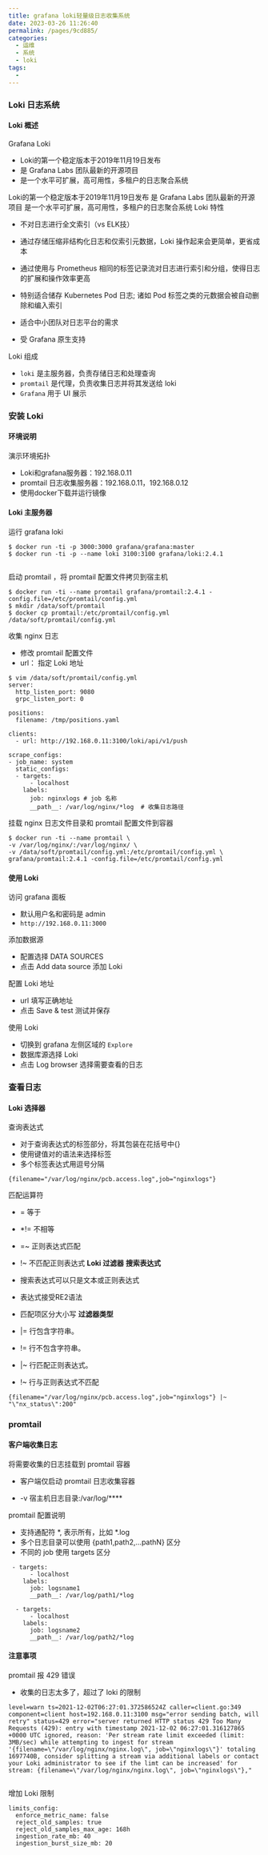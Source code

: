 ```yaml
---
title: grafana loki轻量级日志收集系统
date: 2023-03-26 11:26:40
permalink: /pages/9cd885/
categories:
  - 运维
  - 系统
  - loki
tags:
  - 
---
```


### Loki 日志系统

#### Loki 概述

Grafana Loki

- Loki的第一个稳定版本于2019年11月19日发布
- 是 Grafana Labs 团队最新的开源项目
- 是一个水平可扩展，高可用性，多租户的日志聚合系统

Loki的第一个稳定版本于2019年11月19日发布
是 Grafana Labs 团队最新的开源项目
是一个水平可扩展，高可用性，多租户的日志聚合系统
Loki 特性

* 不对日志进行全文索引（vs ELK技）

* 通过存储压缩非结构化日志和仅索引元数据，Loki 操作起来会更简单，更省成本

* 通过使用与 Prometheus 相同的标签记录流对日志进行索引和分组，使得日志的扩展和操作效率更高

* 特别适合储存 Kubernetes Pod 日志; 诸如 Pod 标签之类的元数据会被自动删除和编入索引

* 适合中小团队对日志平台的需求

* 受 Grafana 原生支持
  

Loki 组成

- `loki` 是主服务器，负责存储日志和处理查询
- `promtail` 是代理，负责收集日志并将其发送给 loki
- `Grafana` 用于 UI 展示

### 安装 Loki

#### 环境说明

演示环境拓扑

- Loki和grafana服务器：192.168.0.11
- promtail 日志收集服务器：192.168.0.11，192.168.0.12
- 使用docker下载并运行镜像

#### Loki 主服务器

运行 grafana loki

```shell
$ docker run -ti -p 3000:3000 grafana/grafana:master
$ docker run -ti -p --name loki 3100:3100 grafana/loki:2.4.1


```

启动 promtail ，将 promtail 配置文件拷贝到宿主机

```shell
$ docker run -ti --name promtail grafana/promtail:2.4.1 -config.file=/etc/promtail/config.yml
$ mkdir /data/soft/promtail
$ docker cp promtail:/etc/promtail/config.yml /data/soft/promtail/config.yml

```

收集 nginx 日志

- 修改 promtail 配置文件
- url： 指定 Loki 地址

```shell
$ vim /data/soft/promtail/config.yml
server:
  http_listen_port: 9080
  grpc_listen_port: 0

positions:
  filename: /tmp/positions.yaml

clients:
  - url: http://192.168.0.11:3100/loki/api/v1/push

scrape_configs:
- job_name: system
  static_configs:
  - targets:
      - localhost
    labels:
      job: nginxlogs # job 名称
      __path__: /var/log/nginx/*log  # 收集日志路径

```

挂载 nginx 日志文件目录和 promtail 配置文件到容器

```shell
$ docker run -ti --name promtail \
-v /var/log/nginx/:/var/log/nginx/ \
-v /data/soft/promtail/config.yml:/etc/promtail/config.yml \
grafana/promtail:2.4.1 -config.file=/etc/promtail/config.yml

```

#### 使用 Loki

访问 grafana 面板

- 默认用户名和密码是 admin
- `http://192.168.0.11:3000`

添加数据源

- 配置选择 DATA SOURCES
- 点击 Add data source 添加 Loki

配置 Loki 地址

- url 填写正确地址
- 点击 Save & test 测试并保存

使用 Loki

- 切换到 grafana 左侧区域的 `Explore`
- 数据库源选择 Loki
- 点击 Log browser 选择需要查看的日志

### 查看日志

#### Loki 选择器

查询表达式

- 对于查询表达式的标签部分，将其包装在花括号中{}
- 使用键值对的语法来选择标签
- 多个标签表达式用逗号分隔

```shell
{filename="/var/log/nginx/pcb.access.log",job="nginxlogs"}

```

匹配运算符

*  = 等于

* *!= 不相等

* =~ 正则表达式匹配

* !~ 不匹配正则表达式
  **Loki 过滤器**
  **搜索表达式**

* 搜索表达式可以只是文本或正则表达式

* 表达式接受RE2语法

* 匹配项区分大小写
  **过滤器类型**

* |= 行包含字符串。

* != 行不包含字符串。

* |~ 行匹配正则表达式。

* !~ 行与正则表达式不匹配

```shell
{filename="/var/log/nginx/pcb.access.log",job="nginxlogs"} |~ "\"nx_status\":200"

```

### promtail

#### 客户端收集日志

将需要收集的日志挂载到 promtail 容器

- 客户端仅启动 promtail 日志收集容器

- -v 宿主机日志目录:/var/log/****

promtail 配置说明

- 支持通配符 *, 表示所有，比如 *.log
- 多个日志目录可以使用 {path1,path2,…pathN} 区分
- 不同的 job 使用 targets 区分

```shell
 - targets:
      - localhost
    labels:
      job: logsname1
      __path__: /var/log/path1/*log

  - targets:
      - localhost
    labels:
      job: logsname2
      __path__: /var/log/path2/*log

```

#### 注意事项

promtail 报 429 错误

- 收集的日志太多了，超过了 loki 的限制

```shell
level=warn ts=2021-12-02T06:27:01.372586524Z caller=client.go:349 component=client host=192.168.0.11:3100 msg="error sending batch, will retry" status=429 error="server returned HTTP status 429 Too Many Requests (429): entry with timestamp 2021-12-02 06:27:01.316127865 +0000 UTC ignored, reason: 'Per stream rate limit exceeded (limit: 3MB/sec) while attempting to ingest for stream '{filename=\"/var/log/nginx/nginx.log\", job=\"nginxlogs\"}' totaling 1697740B, consider splitting a stream via additional labels or contact your Loki administrator to see if the limt can be increased' for stream: {filename=\"/var/log/nginx/nginx.log\", job=\"nginxlogs\"},"


```

增加 Loki 限制

```shell
limits_config:
  enforce_metric_name: false
  reject_old_samples: true
  reject_old_samples_max_age: 168h
  ingestion_rate_mb: 40
  ingestion_burst_size_mb: 20

```
